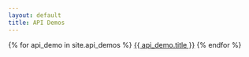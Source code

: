 ```yaml
---
layout: default
title: API Demos
---
```

<nav class="leftNavigation">
    {% for api_demo in site.api_demos %}
        <a href="{{ api_demo.url }}">{{ api_demo.title }}</a>
    {% endfor %}
</nav><div class="content">
</div>